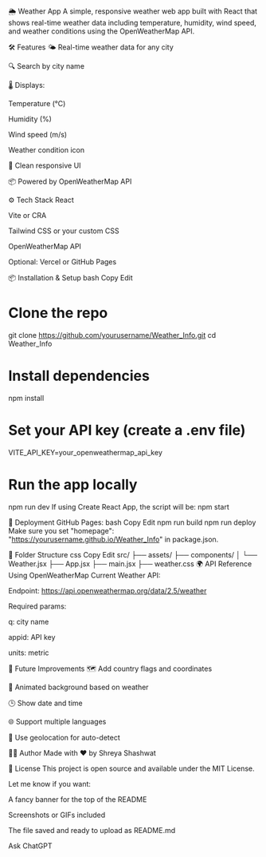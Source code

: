 🌦️ Weather App
A simple, responsive weather web app built with React that shows real-time weather data including temperature, humidity, wind speed, and weather conditions using the OpenWeatherMap API.

🛠️ Features
🌤️ Real-time weather data for any city

🔍 Search by city name

🌡️ Displays:

Temperature (°C)

Humidity (%)

Wind speed (m/s)

Weather condition icon

🎨 Clean responsive UI

📦 Powered by OpenWeatherMap API

⚙️ Tech Stack
React

Vite or CRA

Tailwind CSS or your custom CSS

OpenWeatherMap API

Optional: Vercel or GitHub Pages

📦 Installation & Setup
bash
Copy
Edit
# Clone the repo
git clone https://github.com/yourusername/Weather_Info.git
cd Weather_Info

# Install dependencies
npm install

# Set your API key (create a .env file)
VITE_API_KEY=your_openweathermap_api_key

# Run the app locally
npm run dev
If using Create React App, the script will be: npm start

🚀 Deployment
GitHub Pages:
bash
Copy
Edit
npm run build
npm run deploy
Make sure you set "homepage": "https://yourusername.github.io/Weather_Info" in package.json.

📁 Folder Structure
css
Copy
Edit
src/
├── assets/
├── components/
│   └── Weather.jsx
├── App.jsx
├── main.jsx
├── weather.css
🌍 API Reference
Using OpenWeatherMap Current Weather API:

Endpoint: https://api.openweathermap.org/data/2.5/weather

Required params:

q: city name

appid: API key

units: metric

🧠 Future Improvements
🗺️ Add country flags and coordinates

🎨 Animated background based on weather

🕒 Show date and time

🌐 Support multiple languages

📍 Use geolocation for auto-detect

🙋‍♂️ Author
Made with ❤️ by Shreya Shashwat

📄 License
This project is open source and available under the MIT License.

Let me know if you want:

A fancy banner for the top of the README

Screenshots or GIFs included

The file saved and ready to upload as README.md









Ask ChatGPT

